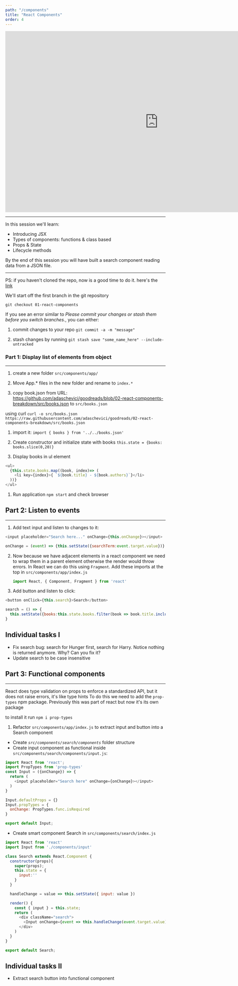 ```yaml
---
path: "/components"
title: "React Components"
order: 4
---
```


<iframe src="https://docs.google.com/presentation/d/e/2PACX-1vSC31WRD2-hP7hsVeDeec9qr3I8MLb72VesnLs5WlhltpTHZyjSDWpJq8TroYpGDAdmmv1oSVuJJ076/embed?start=false&loop=false&delayms=30000" frameborder="0" width="960" height="569" allowfullscreen="true" mozallowfullscreen="true" webkitallowfullscreen="true"></iframe>

---

In this session we'll learn:

- Introducing JSX
- Types of components: functions & class based
- Props & State
- Lifecycle methods

By the end of this session you will have built a search component reading data from a JSON file.

---
PS: if you haven't cloned the repo, now is a good time to do it. here's the
[link](https://github.com/adaschevici/goodreads)

We'll start off the first branch in the git repository

```git checkout 01-react-components```

If you see an error similar to *Please commit your changes or stash them before you switch branches.*, you can either:

1. commit changes to your repo ```git commit -a -m "message"```

1. stash changes by running ```git stash save "some_name_here" --include-untracked```

### Part 1: Display list of elements from object
---

1. create a new folder `src/components/app/`

1. Move App.* files in the new folder and rename to `index.*`

1. copy book.json from URL: https://github.com/adaschevici/goodreads/blob/02-react-components-breakdown/src/books.json to `src/books.json`

using curl ```curl -o src/books.json https://raw.githubusercontent.com/adaschevici/goodreads/02-react-components-breakdown/src/books.json```

1. import it: ```import { books } from '../../books.json'```

1. Create constructor and initialize state with books ```this.state = {books: books.slice(0,20)}```

1. Display books in ul element

```javascript
<ul>
  {this.state.books.map((book, index)=> (
    <li key={index}>{ `${book.title} - ${book.authors}`}</li>
  ))}
</ul>
```

1. Run application ```npm start``` and check browser

## Part 2: Listen to events
---

1. Add text input and listen to changes to it:

```javascript
<input placeholder="Search here..." onChange={this.onChange}></input>

onChange = (event) => {this.setState({searchTerm:event.target.value})}
```
2. Now because we have adjacent elements in a react component we need to wrap them in a parent element otherwise the render would throw
   errors. In React we can do this using `Fragment`. Add these imports at the top in `src/components/app/index.js`
   ```javascript
   import React, { Component, Fragment } from 'react'
   ```
3. Add button and listen to click:

```javascript
<button onClick={this.search}>Search</button>

search = () => {
  this.setState({books:this.state.books.filter(book => book.title.includes(this.state.searchTerm))})
}

```

## Individual tasks I

- Fix search bug: search for Hunger first, search for Harry. Notice nothing is returned anymore. Why? Can you fix it?
- Update search to be case insensitive

## Part 3: Functional components
---
React does type validation on props to enforce a standardized API, but it does not raise errors, it's like type hints
To do this we need to add the `prop-types` npm package. Previously this was part of react but now it's its own package

to install it run `npm i prop-types`

1. Refactor `src/components/app/index.js` to extract input and button into a Search component

- Create *`src/components/search/components`* folder structure
- Create input component as functional inside `src/components/search/components/input.js`:

```javascript
import React from 'react';
import PropTypes from 'prop-types'
const Input = ({onChange}) => {
  return (
    <input placeholder="Search here" onChange={onChange}></input>
  )
}

Input.defaultProps = {}
Input.propTypes = {
  onChange: PropTypes.func.isRequired
}

export default Input;
```

- Create smart component Search in `src/components/search/index.js`

```javascript
import React from 'react'
import Input from './components/input'

class Search extends React.Component {
  constructor(props){
    super(props);
    this.state = {
      input:''
    }
  }

  handleChange = value => this.setState({ input: value })

  render() {
    const { input } = this.state;
    return (
      <div className="search">
        <Input onChange={event => this.handleChange(event.target.value)}/>
      </div>
    )
  }
}

export default Search;
```

## Individual tasks II

- Extract search button into functional component
